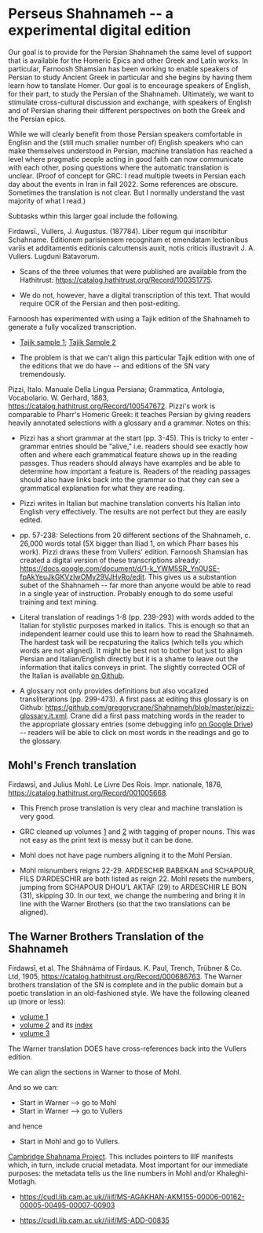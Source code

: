 # Perseus Shahnameh -- a experimental digital edition

Our goal is to provide for the Persian Shahnameh the same level of support that is available for the Homeric Epics and other Greek and Latin works. In particular, Farnoosh Shamsian has been working to enable speakers of Persian to study Ancient Greek in particular and she begins by having them learn how to tanslate Homer. Our goal is to encourage speakers of English, for their part, to study the Persian of the Shahnameh. Ultimately, we want to stimulate cross-cultural discussion and exchange, with speakers of English and of Persian sharing their different perspectives on both the Greek and the Persian epics. 

While we will clearly benefit from those Persian speakers comfortable in Englisn and the (still much smaller number of) English speakers who can make themselves understood in Persian, machine translation has reached a level where pragmatic people acting in good faith can now communicate with each other, posing questions where the automatic translation is unclear. (Proof of concept for GRC: I read multiple tweets in Persian each day about the events in Iran in fall 2022. Some references are obscure. Sometimes the translation is not clear. But I normally understand the vast majority of what I read.) 

Subtasks wthin this larger goal include the following.

Firdawsī., Vullers, J. Augustus. (187784). Liber regum qui inscribitur Schahname. Editionem parisiensem recognitam et emendatam lectionibus variis et additamentis editionis calcuttensis auxit, notis criticis illustravit J. A. Vullers. Lugduni Batavorum.

* Scans of the three volumes that were published are available from the Hathitrust: https://catalog.hathitrust.org/Record/100351775. 

* We do not, however, have a digital transcription of this text. That would require OCR of the Persian and then post-editing.

Farnoosh has experimented with using a Tajik edition of the Shahnameh to generate a fully vocalized transcription.

* [Tajik sample 1](https://github.com/gregorycrane/Shahnameh/blob/master/shahnameh-tajik-vol1.txt 'cool title'); [Tajik Sample 2](https://github.com/gregorycrane/Shahnameh/blob/master/shahnameh-tajik.txt)

* The problem is that we can't align this particular Tajik edition with one of the editions that we do have -- and editions of the SN vary tremendously.


Pizzi, Italo. Manuale Della Lingua Persiana; Grammatica, Antologia, Vocabolario. W. Gerhard, 1883, https://catalog.hathitrust.org/Record/100547672. Pizzi's work is comparable to Pharr's Homeric Greek: it teaches Persian by giving readers heavily annotated selections with a glossary and a grammar. Notes on this:

  * Pizzi has a short grammar at the start (pp. 3-45). This is tricky to enter - grammar entries should be "alive," i.e. readers should see exactly how often and where each grammatical feature shows up in the reading passges. Thus readers should always have examples and be able to determine how important a feature is. Readers of the reading passages should also have links back into the grammar so that they can see a grammatical explanation for what they are reading.

  * Pizzi writes in Italian but machine translation converts his Italian into English very effectively. The results are not perfect but they are easily edited. 

  * pp. 57-238: Selections from 20 different sections of the Shahnameh, c. 26,000 words total (5X bigger than Iliad 1, on which Pharr bases his work). Pizzi draws these from Vullers' edition. Farnoosh Shamsian has created a digital version of these transcriptions already: https://docs.google.com/document/d/1-k_YWM5SR_Yn0USE-fpAkYeuJkGKVzIwOMy29VJHvRo/edit. This gives us a substantion subet of the Shahnameh -- far more than anyone would be able to read in a single year of instruction. Probably enough to do some useful training and text mining.

  * Literal translation of readings 1-8 (pp. 239-293) with words added to the Italian for stylistic purposes marked in italics. This is enough so that an independent learner could use this to learn how to read the Shahnameh. The hardest task will be recpaturing the italics (which tells you which words are not aligned). It might be best not to bother but just to align Persian and Italian/English directly but it is a shame to leave out the information that italics conveys in print. The slightly corrected OCR of the Italian is available [on Github](https://github.com/gregorycrane/Shahnameh/blob/master/pizzi.littrans.txt).

  * A glossary not only provides definitions but also vocalized transliterations (pp. 299-473). A first pass at editing this glossary is on Github: https://github.com/gregorycrane/Shahnameh/blob/master/pizzi-glossary.it.xml. Crane did a first pass matching words in the reader to the appropriate glossary entries (some debugging info [on Google Drive](https://docs.google.com/spreadsheets/d/12Y0Icmzg7NO-zjFfV8_XuHfhGEgYlUHNizk19VRtKoM/edit#gid=0)) -- readers will be able to click on most words in the readings and go to the glossary.


## Mohl's French translation
Firdawsī, and Julius Mohl. Le Livre Des Rois. Impr. nationale, 1876, https://catalog.hathitrust.org/Record/001005668.


* This French prose translation is very clear and machine translation is very good.

* GRC cleaned up volumes [1](https://github.com/gregorycrane/Shahnameh/blob/master/shahnameh.mohl01.xml) and [2](https://github.com/gregorycrane/Shahnameh/blob/master/shahnameh.mohl02.xml) with tagging of proper nouns. This was not easy as the print text is messy but it can be done.

* Mohl does not have page numbers aligning it to the Mohl Persian. 

* Mohl misnumbers reigns 22-29. ARDESCHIR BABEKAN and SCHAPOUR, FILS D’ARDESCHIR are both listed as reign 22. Mohl resets the numbers, jumping from SCHAPOUR DHOU’L AKTAF (29) to ARDESCHIR LE BON (31), skipping 30. In our text, we change the numbering and bring it in line with the Warner Brothers (so that the two translations can be aligned).


## The Warner Brothers Translation of the Shahnameh
Firdawsī, et al. The Sháhnáma of Firdaus. K. Paul, Trench, Trübner & Co. Ltd, 1905, https://catalog.hathitrust.org/Record/000686763. The Warner brothers translation of the SN is complete and in the public domain but a poetic translation in an old-fashioned style. We have the following cleaned up (more or less):



* [volume 1](https://github.com/gregorycrane/Shahnameh/blob/master/shahnameh.warn01.xml)
* [volume 2](https://github.com/gregorycrane/Shahnameh/blob/master/shahnameh.warn02.xml) and its [index](https://github.com/gregorycrane/Shahnameh/blob/master/shahnameh-warn02-index.xml)
* [volume 3](https://github.com/gregorycrane/Shahnameh/blob/master/shahnameh.warn03.xml)

The Warner translation DOES have cross-references back into the Vullers edition. 

We can align the sections in Warner to those of Mohl.

And so we can:
* Start in Warner --> go to Mohl
* Start in Warner --> go to Vullers

and hence

* Start in Mohl and go to Vullers.

[Cambridge Shahnama Project](https://cudl.lib.cam.ac.uk/collections/shahnama/1). This includes pointers to IIIF manifests which, in turn, include crucial metadata. Most important for our immediate purposes: the metadata tells us the line numbers in Mohl and/or Khaleghi-Motlagh. 

* https://cudl.lib.cam.ac.uk//iiif/MS-AGAKHAN-AKM155-00006-00162-00005-00495-00007-00903 

* https://cudl.lib.cam.ac.uk//iiif/MS-ADD-00835 